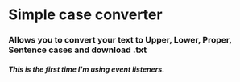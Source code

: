 # **Simple case converter**
### Allows you to convert your text to Upper, Lower, Proper, Sentence cases and download .txt
##### This is the first time I'm using event listeners.
